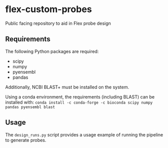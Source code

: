 # flex-custom-probes
Public facing repository to aid in Flex probe design

## Requirements

The following Python packages are required:
- scipy
- numpy
- pyensembl
- pandas

Additionally, NCBI BLAST+ must be installed on the system. 

Using a conda environment, the requirements (including BLAST) can be installed with: `conda install -c conda-forge -c bioconda scipy numpy pandas pyensembl blast`

## Usage
The `design_runs.py` script provides a usage example of running the pipeline to generate probes.
